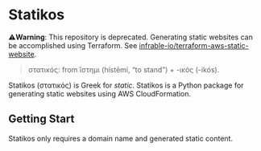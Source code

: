 # Statikos

⚠️**Warning**: This repository is deprecated. Generating static websites can be accomplished using Terraform. See [infrable-io/terraform-aws-static-website](https://github.com/infrable-io/terraform-aws-static-website).

> στατικός: from ἵστημι (hístēmi, “to stand”) +‎ -ικός (-ikós).

Statikos (στατικός) is Greek for *static*. Statikos is a Python package for generating static websites using AWS CloudFormation.

## Getting Start

Statikos only requires a domain name and generated static content.
